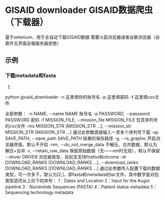 # GISAID downloader GISAID数据爬虫（下载器）
基于selenium，用于全自动下载GISAID数据
需要火狐浏览器或者谷歌浏览器（谷歌开无界面会被服务器拒绝）
## 示例
### 下载metadata和fasta
1.
python gisaid_downloader -n 这里填你的账号名 -p 这里填密码 -f 这里填csv文件

全部参数：
-n NAME, --name NAME  账号名
  -p PASSWORD, --password PASSWORD
                        密码
  -f MISSION_FILE, --mission_file MISSION_FILE
                        包含序列号的csv文件
  -ms MISSION_STR [MISSION_STR ...], --mission_str MISSION_STR [MISSION_STR ...]
                        通过此参数直接输入一至多个序列号下载
  -sp SAVE_PATH, --save_path SAVE_PATH
                        结果的保存路径
  -g, --is_graphic      开启浏览器界面，默认不开启
  -nm, --do_not_merge_data
                        不解压、合并数据，默认为解压+合并
  -r, --retain_raw_data
                        保留原始数据（无——nm时无效），默认不保留
  --driver DRIVER       浏览器类型，目前支支持firefox和chrome
  -dr DOWNLOAD_RANKS [DOWNLOAD_RANKS ...], --download_ranks DOWNLOAD_RANKS [DOWNLOAD_RANKS ...]
                        通过此参数传入配置下载的数据类型，可一次多下。默认为[2,]，即fasta和metadata的tar文件。其中数字是对应类型选项从上向下的序号： 
                        1：Dates and Location 
                        2：Input for the Augur pipeline
                        3：Nucleotide Sequences (FASTA) 
                        4：Patient status metadata 
                        5：Sequencing technology metadata

